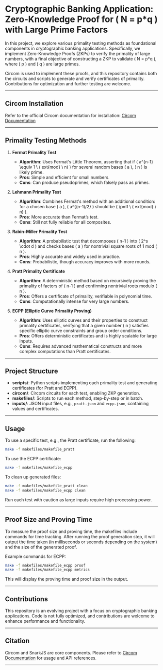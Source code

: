 
# Cryptographic Banking Application: Zero-Knowledge Proof for \( N = p*q \) with Large Prime Factors

In this project, we explore various primality testing methods as foundational components in cryptographic banking applications. Specifically, we implement Zero-Knowledge Proofs (ZKPs) to verify the primality of large numbers, with a final objective of constructing a ZKP to validate \( N = p*q \), where \( p \) and \( q \) are large primes.

Circom is used to implement these proofs, and this repository contains both the circuits and scripts to generate and verify certificates of primality. Contributions for optimization and further testing are welcome.

---

## Circom Installation

Refer to the official Circom documentation for installation: [Circom Documentation](https://docs.circom.io/)

---

## Primality Testing Methods

1. **Fermat Primality Test**  
   - **Algorithm**: Uses Fermat's Little Theorem, asserting that if \( a^{n-1} \equiv 1 \ (	ext{mod} \ n) \) for several random bases \( a \), \( n \) is likely prime.  
   - **Pros**: Simple and efficient for small numbers.  
   - **Cons**: Can produce pseudoprimes, which falsely pass as primes.

2. **Lehmann Primality Test**  
   - **Algorithm**: Combines Fermat's method with an additional condition: for a chosen base \( a \), \( a^{(n-1)/2} \) should be \( \pm1 \ (	ext{mod} \ n) \).  
   - **Pros**: More accurate than Fermat’s test.  
   - **Cons**: Still not fully reliable for all composites.

3. **Rabin-Miller Primality Test**  
   - **Algorithm**: A probabilistic test that decomposes \( n-1 \) into \( 2^s \cdot d \) and checks bases \( a \) for nontrivial square roots of 1 mod \( n \).  
   - **Pros**: Highly accurate and widely used in practice.  
   - **Cons**: Probabilistic, though accuracy improves with more rounds.

4. **Pratt Primality Certificate**  
   - **Algorithm**: A deterministic method based on recursively proving the primality of factors of \( n-1 \) and confirming nontrivial roots modulo \( n \).  
   - **Pros**: Offers a certificate of primality, verifiable in polynomial time.  
   - **Cons**: Computationally intense for very large numbers.

5. **ECPP (Elliptic Curve Primality Proving)**  
   - **Algorithm**: Uses elliptic curves and their properties to construct primality certificates, verifying that a given number \( n \) satisfies specific elliptic curve constraints and group order conditions.  
   - **Pros**: Offers deterministic certificates and is highly scalable for large inputs.  
   - **Cons**: Requires advanced mathematical constructs and more complex computations than Pratt certificates.

---

## Project Structure

- **scripts/**: Python scripts implementing each primality test and generating certificates (for Pratt and ECPP).  
- **circom/**: Circom circuits for each test, enabling ZKP generation.  
- **makefiles/**: Scripts to run each method, step-by-step or in batch.  
- **inputs/**: JSON input files, e.g., `pratt.json` and `ecpp.json`, containing values and certificates.

---

## Usage

To use a specific test, e.g., the Pratt certificate, run the following:

```bash
make -f makefiles/makefile_pratt
```

To use the ECPP certificate:

```bash
make -f makefiles/makefile_ecpp
```

To clean up generated files:

```bash
make -f makefiles/makefile_pratt clean
make -f makefiles/makefile_ecpp clean
```

Run each test with caution as large inputs require high processing power.

---

## Proof Size and Proving Time

To measure the proof size and proving time, the makefiles include commands for time tracking. After running the proof generation step, it will output the time taken (in milliseconds or seconds depending on the system) and the size of the generated proof.

Example commands for ECPP:

```bash
make -f makefiles/makefile_ecpp proof
make -f makefiles/makefile_ecpp metrics
```

This will display the proving time and proof size in the output.

---

## Contributions

This repository is an evolving project with a focus on cryptographic banking applications. Code is not fully optimized, and contributions are welcome to enhance performance and functionality.

---

## Citation

Circom and SnarkJS are core components. Please refer to [Circom Documentation](https://docs.circom.io/) for usage and API references.

---
